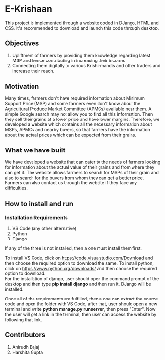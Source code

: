 # E-Krishaan
This project is implemented through a website coded in DJango, HTML and CSS, it's recommended to download and launch this code through desktop.
## Objectives
1. Upliftment of farmers by providing them knowledge regarding latest MSP and hence contributing in increasing their income.
2. Connecting them digitally to various Krishi-mandis and other traders and increase their reach.
## Motivation
Many times, farmers don't have required information about Minimum Support Price (MSP) and some farmers even don't know about the Agricultural Produce Market Committee (APMCs) available near them. A simple Google search may not allow you to find all this information. Then they sell their grains at a lower price and have lower margins. Therefore, we developed a website which contains all the necessary information about MSPs, APMCs and nearby buyers, so that farmers have the information about the actual prices which can be expected from their grains.
## What we have built
We have developed a website that can cater to the needs of farmers looking for information about the actual value of their grains and from where they can get it. The website allows farmers to search for MSPs of their grain and also to search for the buyers from whom they can get a better price. Farmers can also contact us through the website if they face any difficulties.
<!-- ## Working Snapshots
Login Page
![image](https://user-images.githubusercontent.com/91120579/163403159-bfdf2867-7a1d-4e92-b590-cabd3831f82a.png)
Registration Page
![image](https://user-images.githubusercontent.com/91120579/163403388-51f831d2-6a8b-4b43-8892-95c41173c7c4.png)
Home Page
![image](https://user-images.githubusercontent.com/91120579/163403771-4890d37f-8922-4d52-ae9a-e4cc86c28002.png)
![image](https://user-images.githubusercontent.com/91120579/163403811-92fd0594-cb7c-46bb-a4c4-4748867b1ba2.png)
Information about Mandis
![image](https://user-images.githubusercontent.com/91120579/163404047-72bc79a8-78c8-45f0-a9f9-d92c4914e2f7.png)
![image](https://user-images.githubusercontent.com/91120579/163404117-f1b76b6c-27b2-4135-9260-e4e8091f70cc.png)
Information about MSPs
![image](https://user-images.githubusercontent.com/91120579/163404266-169e3ea5-1e91-4720-8c0e-fc865bc9f5b4.png)
Information about Buyers
![image](https://user-images.githubusercontent.com/91120579/163404378-cde428ac-8c05-4929-b147-d479582c9d7d.png)
Contact Us Page
![image](https://user-images.githubusercontent.com/91120579/163404475-125d7318-c3cb-4c24-8c0f-12d303cecc01.png)
![image](https://user-images.githubusercontent.com/91120579/163404517-54acc933-5488-4b47-ba7e-919a4b0ba19c.png) -->
## How to install and run
### Installation Requirements
1. VS Code (any other alternative)
2. Python
3. Django

If any of the three is not installed, then a one must install them first.

To install VS Code, click on https://code.visualstudio.com/Download and then choose the required option to download the same.
To install python, click on https://www.python.org/downloads/ and then choose the required option to download.\
For the installation of django, user should open the command prompt of the desktop and then type **pip install django** and then run it. DJango will be installed.

Once all of the requirements are fulfilled, then a one can extract the source code and open the folder with VS Code, after that, user should open a new terminal and write **python manage.py runserver**, then press "Enter". Now the user will get a link in the terminal, then user can access the website by following that link.

## Contributors
1. Anirudh Bajaj
2. Harshita Gupta
